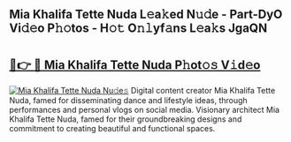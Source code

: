 ## Mia Khalifa Tette Nuda L𝚎a𝚔ed N𝚞𝚍e - Part-DyO Vi𝚍𝚎o P𝚑𝚘tos - H𝚘𝚝 O𝚗𝚕yf𝚊ns L𝚎a𝚔s JgaQN

# <h2><a href="http://kfafkh.oniu.top/?m=Mia+Khalifa+Tette+Nuda">🔗👉 🔴 Mia Khalifa Tette Nuda P𝚑ot𝚘𝚜 V𝚒d𝚎o</a></h2>

[![Mia Khalifa Tette Nuda Nu𝚍e𝚜](https://i.imgur.com/0qMVB7G.gif)](http://kfafkh.oniu.top/?m=Mia+Khalifa+Tette+Nuda)
Digital content creator Mia Khalifa Tette Nuda, famed for disseminating dance and lifestyle ideas, through performances and personal vlogs on social media. Visionary architect Mia Khalifa Tette Nuda, famed for their groundbreaking designs and commitment to creating beautiful and functional spaces.  
